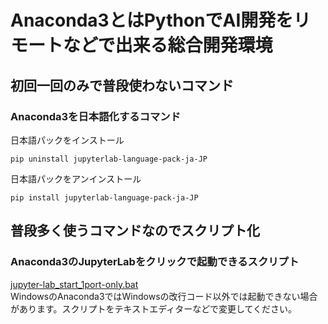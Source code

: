 # Anaconda3とはPythonでAI開発をリモートなどで出来る総合開発環境

## 初回一回のみで普段使わないコマンド
### Anaconda3を日本語化するコマンド
日本語パックをインストール
```
pip uninstall jupyterlab-language-pack-ja-JP
```  
日本語パックをアンインストール
```
pip install jupyterlab-language-pack-ja-JP
```

## 普段多く使うコマンドなのでスクリプト化
### Anaconda3のJupyterLabをクリックで起動できるスクリプト
[jupyter-lab_start_1port-only.bat](jupyter-lab_start_1port-only.bat)  
WindowsのAnaconda3ではWindowsの改行コード以外では起動できない場合があります。スクリプトをテキストエディターなどで変更してください。
